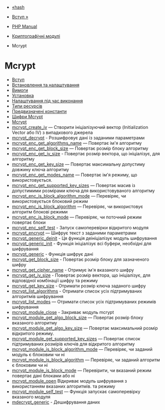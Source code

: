 - [«hash](function.hash.md)
- [Вступ »](intro.mcrypt.md)

- [PHP Manual](index.md)
- [Криптографічні модулі](refs.crypto.md)
- Mcrypt

# Mcrypt

- [Вступ](intro.mcrypt.md)
- [Встановлення та налаштування](mcrypt.setup.md)
- [Вимоги](mcrypt.requirements.md)
- [Установка](mcrypt.installation.md)
- [Налаштування під час виконання](mcrypt.configuration.md)
- [Типи ресурсів](mcrypt.resources.md)
- [Предвизначені константи](mcrypt.constants.md)
- [Шифри Mcrypt](mcrypt.ciphers.md)
- [Mcrypt](ref.mcrypt.md)
- [mcrypt_create_iv](function.mcrypt-create-iv.md) — Створити
ініціалізуючий вектор (Initialization Vector або IV) з
випадкового джерела
- [mcrypt_decrypt](function.mcrypt-decrypt.md) - Розшифровує
дані із заданими параметрами
- [mcrypt_enc_get_algorithms_name](function.mcrypt-enc-get-algorithms-name.md)
— Повертає ім'я алгоритму
- [mcrypt_enc_get_block_size](function.mcrypt-enc-get-block-size.md)
— Повертає розмір блоку алгоритму
- [mcrypt_enc_get_iv_size](function.mcrypt-enc-get-iv-size.md) -
Повертає розмір вектора, що ініціалізує, для алгоритму
- [mcrypt_enc_get_key_size](function.mcrypt-enc-get-key-size.md)
— Повертає максимальну допустиму довжину ключа алгоритму
- [mcrypt_enc_get_modes_name](function.mcrypt-enc-get-modes-name.md)
— Повертає ім'я режиму, що використовується.
- [mcrypt_enc_get_supported_key_sizes](function.mcrypt-enc-get-supported-key-sizes.md)
— Повертає масив із допустимими розмірами ключа для
використовуваного алгоритму
- [mcrypt_enc_is_block_algorithm_mode](function.mcrypt-enc-is-block-algorithm-mode.md)
— Перевіряє, чи використовується блоковий режим
- [mcrypt_enc_is_block_algorithm](function.mcrypt-enc-is-block-algorithm.md)
— Перевіряє, чи використовує алгоритм блокові режими
- [mcrypt_enc_is_block_mode](function.mcrypt-enc-is-block-mode.md)
— Перевіряє, чи поточний режим повертає блоки
- [mcrypt_enc_self_test](function.mcrypt-enc-self-test.md) -
Запуск самоперевірки відкритого модуля
- [mcrypt_encrypt](function.mcrypt-encrypt.md) — Шифрує текст з
заданими параметрами
- [mcrypt_generic_deinit](function.mcrypt-generic-deinit.md) -
Ця функція деініціалізує модуль шифрування
- [mcrypt_generic_init](function.mcrypt-generic-init.md) -
Функція ініціалізує всі буфери, необхідні для шифрування
- [mcrypt_generic](function.mcrypt-generic.md) - Функція шифрує
дані
- [mcrypt_get_block_size](function.mcrypt-get-block-size.md) -
Повертає розмір блоку для зазначеного шифру
- [mcrypt_get_cipher_name](function.mcrypt-get-cipher-name.md) -
Отримує ім'я вказаного шифру
- [mcrypt_get_iv_size](function.mcrypt-get-iv-size.md) -
Повертає розмір вектора, що ініціалізує, для відповідної
комбінації шифру та режиму
- [mcrypt_get_key_size](function.mcrypt-get-key-size.md) -
Отримати розмір ключа заданого шифру
- [mcrypt_list_algorithms](function.mcrypt-list-algorithms.md) -
Отримати список усіх підтримуваних алгоритмів шифрування
- [mcrypt_list_modes](function.mcrypt-list-modes.md) — Отримати
список усіх підтримуваних режимів шифрування
- [mcrypt_module_close](function.mcrypt-module-close.md) -
Закриває модуль mcrypt
- [mcrypt_module_get_algo_block_size](function.mcrypt-module-get-algo-block-size.md)
— Повертає розмір блоку вказаного алгоритму
- [mcrypt_module_get_algo_key_size](function.mcrypt-module-get-algo-key-size.md)
— Повертає максимальний розмір відкритого режиму.
- [mcrypt_module_get_supported_key_sizes](function.mcrypt-module-get-supported-key-sizes.md)
— Повертає список підтримуваних розмірів ключів для відкритого
алгоритму
- [mcrypt_module_is_block_algorithm_mode](function.mcrypt-module-is-block-algorithm-mode.md)
— Перевіряє, чи заданий модуль є блоковим чи ні
- [mcrypt_module_is_block_algorithm](function.mcrypt-module-is-block-algorithm.md)
— Перевіряє, чи заданий алгоритм є блоковим чи ні
- [mcrypt_module_is_block_mode](function.mcrypt-module-is-block-mode.md)
— Перевірити, чи вказаний режим повертає дані блоками або
ні
- [mcrypt_module_open](function.mcrypt-module-open.md)
Відкриває модуль шифрування з використанням вказаних алгоритмів.
та режиму
- [mcrypt_module_self_test](function.mcrypt-module-self-test.md)
— Функція запускає самоперевірку вказаного модуля
- [mdecrypt_generic](function.mdecrypt-generic.md) - Дешифрування
даних
